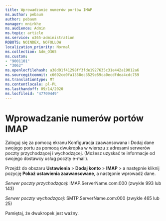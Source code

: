 ```yaml
---
title: Wprowadzanie numerów portów IMAP
ms.author: pebaum
author: pebaum
manager: mnirkhe
ms.audience: Admin
ms.topic: article
ms.service: o365-administration
ROBOTS: NOINDEX, NOFOLLOW
localization_priority: Normal
ms.collection: Adm_O365
ms.custom:
- "9001101"
- "3062"
ms.openlocfilehash: a38d01f41298ff3fde1927635c31e442a19012a6
ms.sourcegitcommit: c6692ce0fa1358ec3529e59ca0ecdfdea4cdc759
ms.translationtype: MT
ms.contentlocale: pl-PL
ms.lasthandoff: 09/14/2020
ms.locfileid: "47709449"
---
```

# <a name="enter-imap-port-numbers"></a>Wprowadzanie numerów portów IMAP

Zaloguj się za pomocą ekranu Konfiguracja zaawansowana i Dodaj dane swojego portu za pomocą dwukropka w wierszu z adresami serwerów poczty przychodzącej i wychodzącej. (Możesz uzyskać te informacje od swojego dostawcy usług poczty e-mail). 

Przejdź do obszaru **Ustawienia**  >  **Dodaj konto**  >  **IMAP** > a następnie kliknij pozycję **Pokaż ustawienia zaawansowane**, a następnie wprowadź dane. 

*Serwer poczty przychodzącej*: IMAP.ServerName.com:000 (zwykle 993 lub 143) 

*Serwer poczty wychodzącej*: SMTP.ServerName.com:000 (zwykle 465 lub 25) 

Pamiętaj, że dwukropek jest ważny. 
